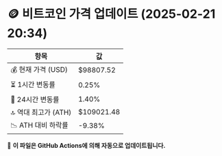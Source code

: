 # 🪙 비트코인 가격 업데이트 (2025-02-21 20:34)

| 항목                | 값 |
|--------------------|----------------|
| 💰 현재 가격 (USD) | $98807.52 |
| ⏳ 1시간 변동률    | 0.25% |
| 📆 24시간 변동률   | 1.40% |
| 🔝 역대 최고가 (ATH) | $109021.48 |
| 📉 ATH 대비 하락률 | -9.38% |

🔄 **이 파일은 GitHub Actions에 의해 자동으로 업데이트됩니다.**
